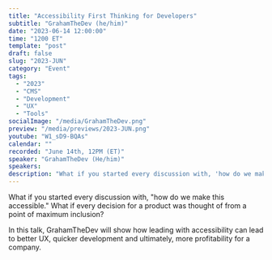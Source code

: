```yaml
---
title: "Accessibility First Thinking for Developers"
subtitle: "GrahamTheDev (he/him)"
date: "2023-06-14 12:00:00"
time: "1200 ET"
template: "post"
draft: false
slug: "2023-JUN"
category: "Event"
tags:
  - "2023"
  - "CMS"
  - "Development"
  - "UX"
  - "Tools"
socialImage: "/media/GrahamTheDev.png"
preview: "/media/previews/2023-JUN.png"
youtube: "W1_sD9-BQAs"
calendar: ""
recorded: "June 14th, 12PM (ET)"
speaker: "GrahamTheDev (He/him)"
speakers:
description: "What if you started every discussion with, 'how do we make this accessible.' What if every decision for a product was thought of from a point of maximum inclusion?"
---
```

What if you started every discussion with, "how do we make this accessible." What if every decision for a product was thought of from a point of maximum inclusion?

In this talk, GrahamTheDev will show how leading with accessibility can lead to better UX, quicker development and ultimately, more profitability for a company.

